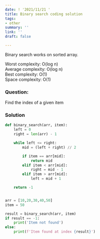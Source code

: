 ```yaml
---
date: ! '2021/11/21 '
title: Binary search coding solution
tags:
- other
summary: ''
link: ''
draft: false

---
```

Binary search works on sorted array.

Worst complexity: O(log n)   
Average complexity: O(log n)  
Best complexity: O(1)  
Space complexity: O(1)

### Question:

Find the index of a given item

### Solution

```python
def binary_search(arr, item):
    left = 0
    right = len(arr) - 1

    while left <= right:
        mid = (left + right) // 2

        if item == arr[mid]:
            return mid
        elif item < arr[mid]:
            right = mid - 1
        elif item > arr[mid]:
            left = mid + 1

    return -1


arr = [10,20,30,40,50]
item = 50

result = binary_search(arr, item)
if result == -1:
    print('Item not found')
else:
    print(f'Item found at index {result}')
```